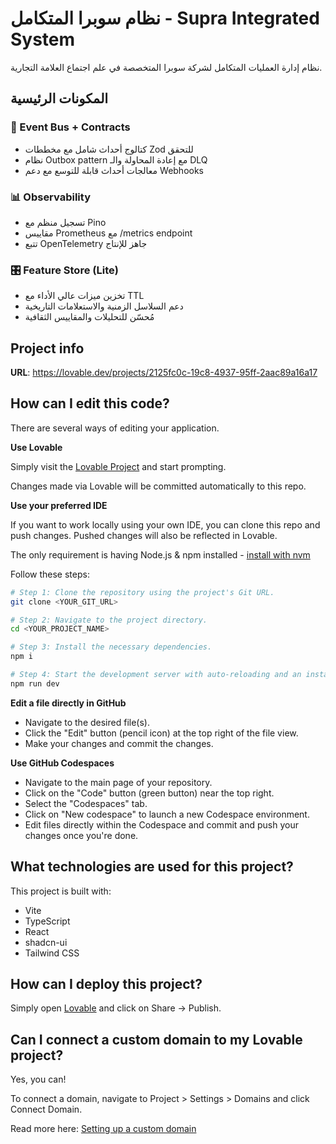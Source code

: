 # نظام سوبرا المتكامل - Supra Integrated System

نظام إدارة العمليات المتكامل لشركة سوبرا المتخصصة في علم اجتماع العلامة التجارية.

## المكونات الرئيسية

### 🎯 Event Bus + Contracts
- كتالوج أحداث شامل مع مخططات Zod للتحقق
- نظام Outbox pattern مع إعادة المحاولة والـ DLQ
- معالجات أحداث قابلة للتوسع مع دعم Webhooks

### 📊 Observability
- تسجيل منظم مع Pino
- مقاييس Prometheus مع /metrics endpoint
- تتبع OpenTelemetry جاهز للإنتاج

### 🎛️ Feature Store (Lite)
- تخزين ميزات عالي الأداء مع TTL
- دعم السلاسل الزمنية والاستعلامات التاريخية
- مُحسّن للتحليلات والمقاييس الثقافية

## Project info

**URL**: https://lovable.dev/projects/2125fc0c-19c8-4937-95ff-2aac89a16a17

## How can I edit this code?

There are several ways of editing your application.

**Use Lovable**

Simply visit the [Lovable Project](https://lovable.dev/projects/2125fc0c-19c8-4937-95ff-2aac89a16a17) and start prompting.

Changes made via Lovable will be committed automatically to this repo.

**Use your preferred IDE**

If you want to work locally using your own IDE, you can clone this repo and push changes. Pushed changes will also be reflected in Lovable.

The only requirement is having Node.js & npm installed - [install with nvm](https://github.com/nvm-sh/nvm#installing-and-updating)

Follow these steps:

```sh
# Step 1: Clone the repository using the project's Git URL.
git clone <YOUR_GIT_URL>

# Step 2: Navigate to the project directory.
cd <YOUR_PROJECT_NAME>

# Step 3: Install the necessary dependencies.
npm i

# Step 4: Start the development server with auto-reloading and an instant preview.
npm run dev
```

**Edit a file directly in GitHub**

- Navigate to the desired file(s).
- Click the "Edit" button (pencil icon) at the top right of the file view.
- Make your changes and commit the changes.

**Use GitHub Codespaces**

- Navigate to the main page of your repository.
- Click on the "Code" button (green button) near the top right.
- Select the "Codespaces" tab.
- Click on "New codespace" to launch a new Codespace environment.
- Edit files directly within the Codespace and commit and push your changes once you're done.

## What technologies are used for this project?

This project is built with:

- Vite
- TypeScript
- React
- shadcn-ui
- Tailwind CSS

## How can I deploy this project?

Simply open [Lovable](https://lovable.dev/projects/2125fc0c-19c8-4937-95ff-2aac89a16a17) and click on Share -> Publish.

## Can I connect a custom domain to my Lovable project?

Yes, you can!

To connect a domain, navigate to Project > Settings > Domains and click Connect Domain.

Read more here: [Setting up a custom domain](https://docs.lovable.dev/tips-tricks/custom-domain#step-by-step-guide)

